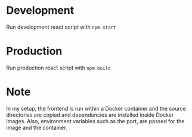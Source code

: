 # Development
Run development react script with `npm start`

# Production
Run production react script with `npm build`

# Note
In my setup, the frontend is run within a Docker container and the source directories are copied and dependencies are installed inside Docker images. Also, environment variables such as the port, are passed for the image and the container.